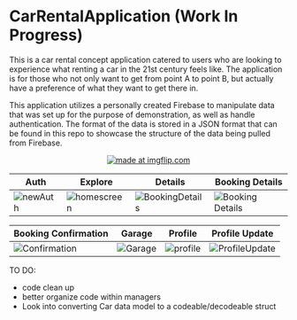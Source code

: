 # CarRentalApplication (Work In Progress)
This is a car rental concept application catered to users who are looking to experience what renting a car in the 21st century feels like. The application is for those who not only want to get from point A to point B, but actually have a preference of what they want to get there in.

This application utilizes a personally created Firebase to manipulate data that was set up for the purpose of demonstration, as well as handle authentication. The format of the data is stored in a JSON format that can be found in this repo to showcase the structure of the data being pulled from Firebase.

<p align="center">
<a href="https://media.giphy.com/media/KH7dsj3c9fQS5DcsLZ/giphy.gif"><img src="https://media.giphy.com/media/KH7dsj3c9fQS5DcsLZ/giphy.gif" title="made at imgflip.com"/></a>
</p>

Auth | Explore | Details | Booking Details
--- | --- | --- |---
![newAuth](https://user-images.githubusercontent.com/18080330/72581397-36510b00-38ad-11ea-8d5b-2a6be526e5b6.png) | ![homescreen](https://user-images.githubusercontent.com/18080330/72213338-2f945380-34bb-11ea-89de-746fca29dc28.png) | ![BookingDetails](https://user-images.githubusercontent.com/18080330/72213361-cc56f100-34bb-11ea-8032-724a39965197.png) | ![Booking Details](https://user-images.githubusercontent.com/18080330/72213375-0c1dd880-34bc-11ea-914f-803f0c74b288.png)

Booking Confirmation | Garage | Profile | Profile Update
--- | --- | --- | ---
![Confirmation](https://user-images.githubusercontent.com/18080330/72213383-1fc93f00-34bc-11ea-819f-83d958f049f5.png) | ![Garage](https://user-images.githubusercontent.com/18080330/72213414-78004100-34bc-11ea-9817-1df1abbc04dd.png) | ![profile](https://user-images.githubusercontent.com/18080330/72213416-83536c80-34bc-11ea-9e8f-927ec8aeac0b.png) | ![ProfileUpdate](https://user-images.githubusercontent.com/18080330/72213470-9450ad80-34bd-11ea-99b1-5badff622472.png)

TO DO:
 - code clean up
 - better organize code within managers
 - Look into converting Car data model to a codeable/decodeable struct 
